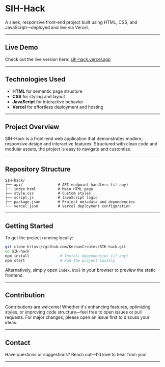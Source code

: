# SIH-Hack

A sleek, responsive front-end project built using HTML, CSS, and JavaScript—deployed and live via Vercel.

---

##  Live Demo

Check out the live version here: [sih-hack.vercel.app](https://sih-hack.vercel.app)

---

##  Technologies Used

- **HTML** for semantic page structure  
- **CSS** for styling and layout  
- **JavaScript** for interactive behavior  
- **Vercel** for effortless deployment and hosting  

---

##  Project Overview

SIH-Hack is a front-end web application that demonstrates modern, responsive design and interactive features. Structured with clean code and modular assets, the project is easy to navigate and customize.

---

##  Repository Structure

```
SIH-hack/
├── api/                # API endpoint handlers (if any)
├── index.html          # Main HTML page
├── style.css           # Custom styles
├── script.js           # JavaScript logic
├── package.json        # Project metadata and dependencies
└── vercel.json         # Vercel deployment configuration
```

---

##  Getting Started

To get the project running locally:

```bash
git clone https://github.com/KeshavCreates/SIH-hack.git
cd SIH-hack
npm install              # Install dependencies (if any)
npm start                # Run the project locally
```

Alternatively, simply open `index.html` in your browser to preview the static frontend.

---

##  Contribution

Contributions are welcome! Whether it's enhancing features, optimizing styles, or improving code structure—feel free to open issues or pull requests. For major changes, please open an issue first to discuss your ideas.

---

##  Contact

Have questions or suggestions? Reach out—I'd love to hear from you!

---

